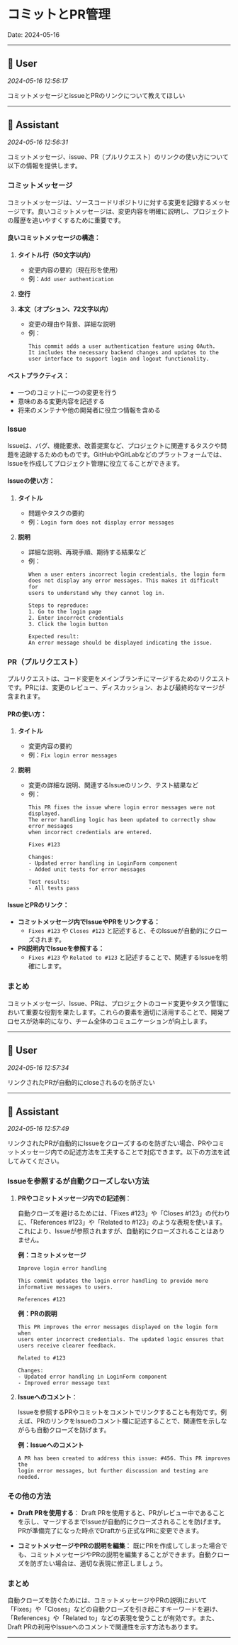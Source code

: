 # コミットとPR管理

Date: 2024-05-16

---

## 👤 User
*2024-05-16 12:56:17*

コミットメッセージとissueとPRのリンクについて教えてほしい

---

## 🤖 Assistant
*2024-05-16 12:56:31*

コミットメッセージ、issue、PR（プルリクエスト）のリンクの使い方について以下の情報を提供します。

### コミットメッセージ

コミットメッセージは、ソースコードリポジトリに対する変更を記録するメッセージです。良いコミットメッセージは、変更内容を明確に説明し、プロジェクトの履歴を追いやすくするために重要です。

#### 良いコミットメッセージの構造：
1. **タイトル行（50文字以内）**
   - 変更内容の要約（現在形を使用）
   - 例：`Add user authentication`

2. **空行**

3. **本文（オプション、72文字以内）**
   - 変更の理由や背景、詳細な説明
   - 例：
     ```
     This commit adds a user authentication feature using OAuth.
     It includes the necessary backend changes and updates to the
     user interface to support login and logout functionality.
     ```

#### ベストプラクティス：
- 一つのコミットに一つの変更を行う
- 意味のある変更内容を記述する
- 将来のメンテナや他の開発者に役立つ情報を含める

### Issue

Issueは、バグ、機能要求、改善提案など、プロジェクトに関連するタスクや問題を追跡するためのものです。GitHubやGitLabなどのプラットフォームでは、Issueを作成してプロジェクト管理に役立てることができます。

#### Issueの使い方：
1. **タイトル**
   - 問題やタスクの要約
   - 例：`Login form does not display error messages`

2. **説明**
   - 詳細な説明、再現手順、期待する結果など
   - 例：
     ```
     When a user enters incorrect login credentials, the login form
     does not display any error messages. This makes it difficult for
     users to understand why they cannot log in.

     Steps to reproduce:
     1. Go to the login page
     2. Enter incorrect credentials
     3. Click the login button

     Expected result:
     An error message should be displayed indicating the issue.
     ```

### PR（プルリクエスト）

プルリクエストは、コード変更をメインブランチにマージするためのリクエストです。PRには、変更のレビュー、ディスカッション、および最終的なマージが含まれます。

#### PRの使い方：
1. **タイトル**
   - 変更内容の要約
   - 例：`Fix login error messages`

2. **説明**
   - 変更の詳細な説明、関連するIssueのリンク、テスト結果など
   - 例：
     ```
     This PR fixes the issue where login error messages were not displayed.
     The error handling logic has been updated to correctly show error messages
     when incorrect credentials are entered.

     Fixes #123

     Changes:
     - Updated error handling in LoginForm component
     - Added unit tests for error messages

     Test results:
     - All tests pass
     ```

#### IssueとPRのリンク：
- **コミットメッセージ内でIssueやPRをリンクする：**
  - `Fixes #123` や `Closes #123` と記述すると、そのIssueが自動的にクローズされます。
- **PR説明内でIssueを参照する：**
  - `Fixes #123` や `Related to #123` と記述することで、関連するIssueを明確にします。

### まとめ

コミットメッセージ、Issue、PRは、プロジェクトのコード変更やタスク管理において重要な役割を果たします。これらの要素を適切に活用することで、開発プロセスが効率的になり、チーム全体のコミュニケーションが向上します。

---

## 👤 User
*2024-05-16 12:57:34*

リンクされたPRが自動的にcloseされるのを防ぎたい

---

## 🤖 Assistant
*2024-05-16 12:57:49*

リンクされたPRが自動的にIssueをクローズするのを防ぎたい場合、PRやコミットメッセージ内での記述方法を工夫することで対応できます。以下の方法を試してみてください。

### Issueを参照するが自動クローズしない方法

1. **PRやコミットメッセージ内での記述例**：

   自動クローズを避けるためには、「Fixes #123」や「Closes #123」の代わりに、「References #123」や「Related to #123」のような表現を使います。これにより、Issueが参照されますが、自動的にクローズされることはありません。

   **例：コミットメッセージ**
   ```
   Improve login error handling

   This commit updates the login error handling to provide more
   informative messages to users.

   References #123
   ```

   **例：PRの説明**
   ```
   This PR improves the error messages displayed on the login form when
   users enter incorrect credentials. The updated logic ensures that
   users receive clearer feedback.

   Related to #123

   Changes:
   - Updated error handling in LoginForm component
   - Improved error message text
   ```

2. **Issueへのコメント**：

   Issueを参照するPRやコミットをコメントでリンクすることも有効です。例えば、PRのリンクをIssueのコメント欄に記述することで、関連性を示しながらも自動クローズを防げます。

   **例：Issueへのコメント**
   ```
   A PR has been created to address this issue: #456. This PR improves the
   login error messages, but further discussion and testing are needed.
   ```

### その他の方法

- **Draft PRを使用する**：
  Draft PRを使用すると、PRがレビュー中であることを示し、マージするまでIssueが自動的にクローズされることを防げます。PRが準備完了になった時点でDraftから正式なPRに変更できます。

- **コミットメッセージやPRの説明を編集**：
  既にPRを作成してしまった場合でも、コミットメッセージやPRの説明を編集することができます。自動クローズを防ぎたい場合は、適切な表現に修正しましょう。

### まとめ

自動クローズを防ぐためには、コミットメッセージやPRの説明において「Fixes」や「Closes」などの自動クローズを引き起こすキーワードを避け、「References」や「Related to」などの表現を使うことが有効です。また、Draft PRの利用やIssueへのコメントで関連性を示す方法もあります。

---
